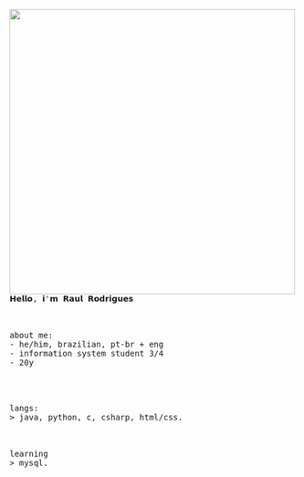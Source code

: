 <p float="left">
 <img src="https://github.com/xssrae/xssrae/blob/main/side_imgs/img1.png" width="500" align="left">
  <p float="left">
    <samp>
      <br>
      <br>
      <br>
      <br>
      𝗛𝗲𝗹𝗹𝗼, 𝗶'𝗺 𝗥𝗮𝘂𝗹 𝗥𝗼𝗱𝗿𝗶𝗴𝘂𝗲𝘀
      <br>
      <br>
      <br>
      <br>
      about me:<br>
             - he/him, brazilian, pt-br + eng<br>
             - information system student 3/4<br>
             - 20y<br>
      <br>
      <br>
      <br>
      <br>
      langs:<br>
          > java, python, c, csharp, html/css.
      <br>
      <br>
      <br>
      <br>
      learning<br>
        > mysql.
      <br>
      <br>
    </samp>
  </p>
</p>
